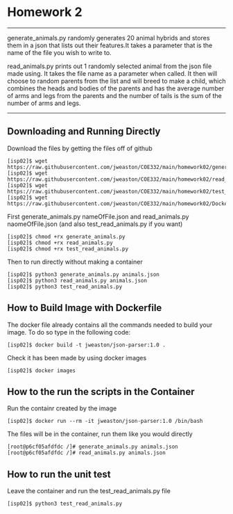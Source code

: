 # Homework 2
---
generate\_animals.py randomly generates 20 animal hybrids and stores them in a json that lists out their features.It takes a parameter that is the name of the file you wish to write to.  

read\_animals.py prints out 1 randomly selected animal from the json file made using. It takes the file name as a parameter when called. It then will choose to random parents from the list and will breed to make a child, which combines the heads and bodies of the parents and has the average number of arms and legs from the parents and the number of tails is the sum of the number of arms and legs.

---
## Downloading and Running Directly
Download the files by getting the files off of github
```
[isp02]$ wget https://raw.githubusercontent.com/jweaston/COE332/main/homework02/generate_animals.py
[isp02]$ wget https://raw.githubusercontent.com/jweaston/COE332/main/homework02/read_animals.py
[isp02]$ wget https://raw.githubusercontent.com/jweaston/COE332/main/homework02/test_read_animals.py
[isp02]$ wget https://raw.githubusercontent.com/jweaston/COE332/main/homework02/Dockerfile
```
First generate\_animals.py nameOfFile.json and read\_animals.py naomeOfFile.json (and also test\_read\_animals.py if you want)
```
[isp02]$ chmod +rx generate_animals.py
[isp02]$ chmod +rx read_animals.py
[isp02]$ chmod +rx test_read_animals.py
```
Then to run directly without making a container
```
[isp02]$ python3 generate_animals.py animals.json
[isp02]$ python3 read_animals.py animals.json
[isp02]$ python3 test_read_animals.py
```
## How to Build Image with Dockerfile 
The docker file already contains all the commands needed to build your image. To do so type in the following code:
```
[isp02]$ docker build -t jweaston/json-parser:1.0 .
```
Check it has been made by using docker images
```
[isp02]$ docker images
```
## How to the run the scripts in the Container
Run the containr created by the image 
```
[isp02]$ docker run --rm -it jweaston/json-parser:1.0 /bin/bash
```
The files will be in the container, run them like you would directly
```
[root@p6cf05afdfdc /]# generate_animals.py animals.json
[root@p6cf05afdfdc /]# read_animals.py animals.json
```
## How to run the unit test 
Leave the container and run the test\_read\_animals.py file
```
[isp02]$ python3 test_read_animals.py
```
